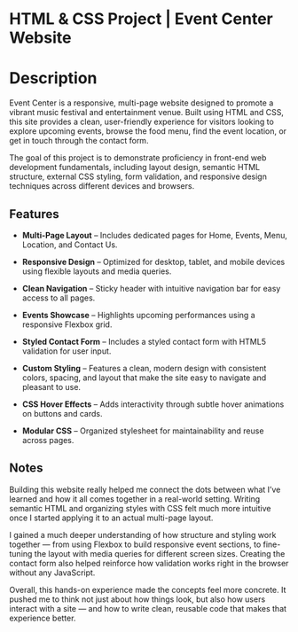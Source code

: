 ﻿# HTML & CSS Project | Event Center Website

# Description
Event Center is a responsive, multi-page website designed to promote a vibrant music festival and entertainment venue. Built using HTML and CSS, this site provides a clean, user-friendly experience for visitors looking to explore upcoming events, browse the food menu, find the event location, or get in touch through the contact form.

The goal of this project is to demonstrate proficiency in front-end web development fundamentals, including layout design, semantic HTML structure, external CSS styling, form validation, and responsive design techniques across different devices and browsers.

## Features

-   **Multi-Page Layout** – Includes dedicated pages for Home, Events, Menu, Location, and Contact Us.
    
-   **Responsive Design** – Optimized for desktop, tablet, and mobile devices using flexible layouts and media queries.
    
-   **Clean Navigation** – Sticky header with intuitive navigation bar for easy access to all pages.
    
-   **Events Showcase** – Highlights upcoming performances using a responsive Flexbox grid.
    
-   **Styled Contact Form** – Includes a styled contact form with HTML5 validation for user input.
    
-   **Custom Styling** – Features a clean, modern design with consistent colors, spacing, and layout that make the site easy to navigate and pleasant to use.
    
-   **CSS Hover Effects** – Adds interactivity through subtle hover animations on buttons and cards.
    
-   **Modular CSS** – Organized stylesheet for maintainability and reuse across pages.

## Notes

Building this website really helped me connect the dots between what I’ve learned and how it all comes together in a real-world setting. Writing semantic HTML and organizing styles with CSS felt much more intuitive once I started applying it to an actual multi-page layout.

I gained a much deeper understanding of how structure and styling work together — from using Flexbox to build responsive event sections, to fine-tuning the layout with media queries for different screen sizes. Creating the contact form also helped reinforce how validation works right in the browser without any JavaScript.

Overall, this hands-on experience made the concepts feel more concrete. It pushed me to think not just about how things look, but also how users interact with a site — and how to write clean, reusable code that makes that experience better.
